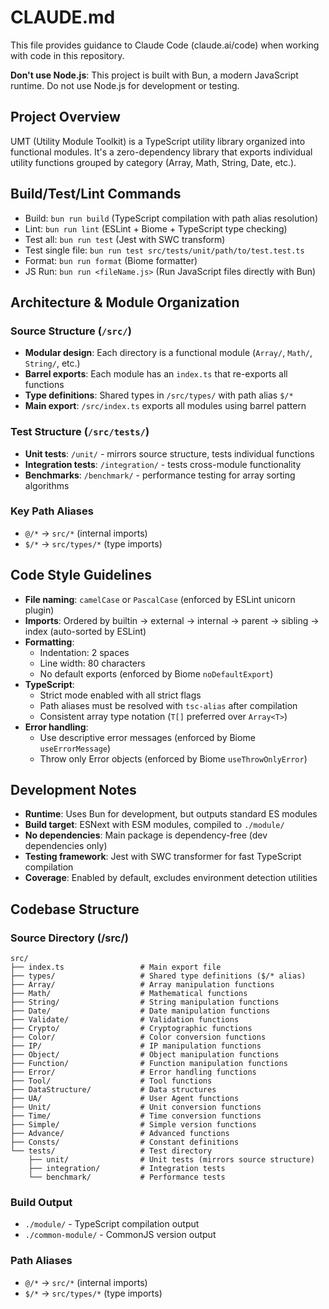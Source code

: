 # CLAUDE.md

This file provides guidance to Claude Code (claude.ai/code) when working with code in this repository.

**Don't use Node.js**: This project is built with Bun, a modern JavaScript runtime. Do not use Node.js for development or testing.

## Project Overview

UMT (Utility Module Toolkit) is a TypeScript utility library organized into functional modules. It's a zero-dependency library that exports individual utility functions grouped by category (Array, Math, String, Date, etc.).

## Build/Test/Lint Commands

- Build: `bun run build` (TypeScript compilation with path alias resolution)
- Lint: `bun run lint` (ESLint + Biome + TypeScript type checking)
- Test all: `bun run test` (Jest with SWC transform)
- Test single file: `bun run test src/tests/unit/path/to/test.test.ts`
- Format: `bun run format` (Biome formatter)
- JS Run: `bun run <fileName.js>` (Run JavaScript files directly with Bun)

## Architecture & Module Organization

### Source Structure (`/src/`)

- **Modular design**: Each directory is a functional module (`Array/`, `Math/`, `String/`, etc.)
- **Barrel exports**: Each module has an `index.ts` that re-exports all functions
- **Type definitions**: Shared types in `/src/types/` with path alias `$/*`
- **Main export**: `/src/index.ts` exports all modules using barrel pattern

### Test Structure (`/src/tests/`)

- **Unit tests**: `/unit/` - mirrors source structure, tests individual functions
- **Integration tests**: `/integration/` - tests cross-module functionality
- **Benchmarks**: `/benchmark/` - performance testing for array sorting algorithms

### Key Path Aliases

- `@/*` → `src/*` (internal imports)
- `$/*` → `src/types/*` (type imports)

## Code Style Guidelines

- **File naming**: `camelCase` or `PascalCase` (enforced by ESLint unicorn plugin)
- **Imports**: Ordered by builtin → external → internal → parent → sibling → index (auto-sorted by ESLint)
- **Formatting**:
  - Indentation: 2 spaces
  - Line width: 80 characters
  - No default exports (enforced by Biome `noDefaultExport`)
- **TypeScript**:
  - Strict mode enabled with all strict flags
  - Path aliases must be resolved with `tsc-alias` after compilation
  - Consistent array type notation (`T[]` preferred over `Array<T>`)
- **Error handling**:
  - Use descriptive error messages (enforced by Biome `useErrorMessage`)
  - Throw only Error objects (enforced by Biome `useThrowOnlyError`)

## Development Notes

- **Runtime**: Uses Bun for development, but outputs standard ES modules
- **Build target**: ESNext with ESM modules, compiled to `./module/`
- **No dependencies**: Main package is dependency-free (dev dependencies only)
- **Testing framework**: Jest with SWC transformer for fast TypeScript compilation
- **Coverage**: Enabled by default, excludes environment detection utilities

## Codebase Structure

### Source Directory (/src/)

```tree
src/
├── index.ts                 # Main export file
├── types/                   # Shared type definitions ($/* alias)
├── Array/                   # Array manipulation functions
├── Math/                    # Mathematical functions
├── String/                  # String manipulation functions
├── Date/                    # Date manipulation functions
├── Validate/                # Validation functions
├── Crypto/                  # Cryptographic functions
├── Color/                   # Color conversion functions
├── IP/                      # IP manipulation functions
├── Object/                  # Object manipulation functions
├── Function/                # Function manipulation functions
├── Error/                   # Error handling functions
├── Tool/                    # Tool functions
├── DataStructure/           # Data structures
├── UA/                      # User Agent functions
├── Unit/                    # Unit conversion functions
├── Time/                    # Time conversion functions
├── Simple/                  # Simple version functions
├── Advance/                 # Advanced functions
├── Consts/                  # Constant definitions
└── tests/                   # Test directory
    ├── unit/                # Unit tests (mirrors source structure)
    ├── integration/         # Integration tests
    └── benchmark/           # Performance tests
```

### Build Output

- `./module/` - TypeScript compilation output
- `./common-module/` - CommonJS version output

### Path Aliases

- `@/*` → `src/*` (internal imports)
- `$/*` → `src/types/*` (type imports)
